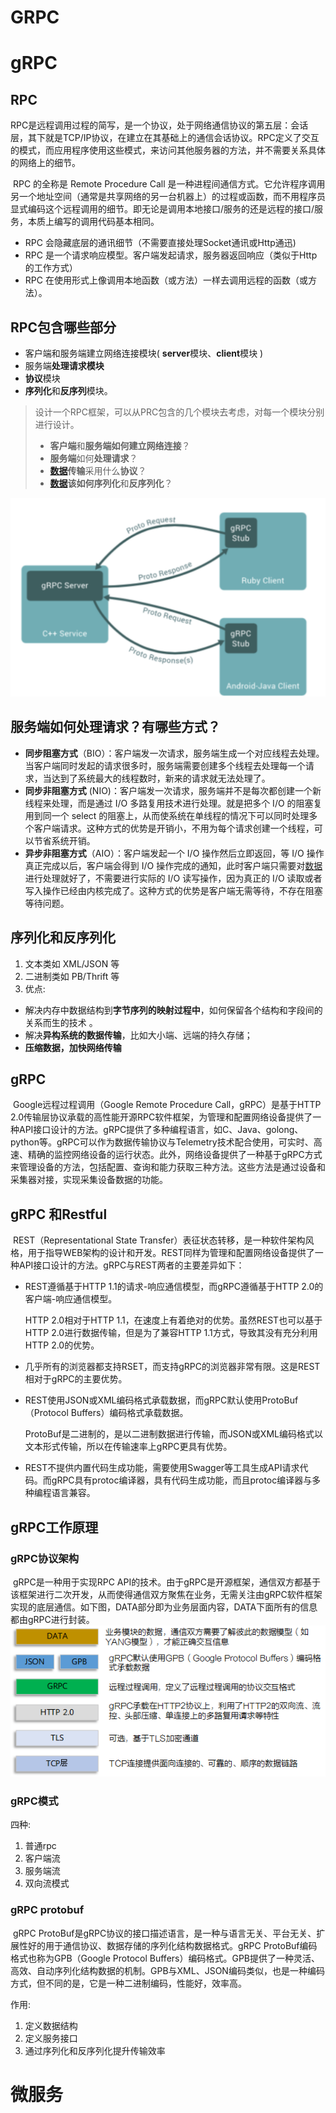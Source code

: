 # GRPC


<!--more-->

# gRPC

## RPC

​		RPC是远程调用过程的简写，是一个协议，处于网络通信协议的第五层：会话层，其下就是TCP/IP协议，在建立在其基础上的通信会话协议。RPC定义了交互的模式，而应用程序使用这些模式，来访问其他服务器的方法，并不需要关系具体的网络上的细节。     

​		 RPC 的全称是 Remote Procedure Call 是一种进程间通信方式。它允许程序调用另一个地址空间（通常是共享网络的另一台机器上）的过程或函数，而不用程序员显式编码这个远程调用的细节。即无论是调用本地接口/服务的还是远程的接口/服务，本质上编写的调用代码基本相同。

-   RPC 会隐藏底层的通讯细节（不需要直接处理Socket通讯或Http通迅)
- RPC 是一个请求响应模型。客户端发起请求，服务器返回响应（类似于Http的工作方式）
- RPC 在使用形式上像调用本地函数（或方法）一样去调用远程的函数（或方法）。



## RPC包含哪些部分

- 客户端和服务端建立网络连接模块( **server**模块、**client**模块 )
- 服务端**处理请求模块**
- **协议**模块
- **序列化**和**反序列**模块。

> 设计一个RPC框架，可以从PRC包含的几个模块去考虑，对每一个模块分别进行设计。
>
> - **客户端**和**服务端如何建立网络连接**？
> - **服务端**如何**处理请求**？
> - **[数据](https://www.nowcoder.com/jump/super-jump/word?word=数据)传输**采用什么**协议**？
> - **[数据](https://www.nowcoder.com/jump/super-jump/word?word=数据)**该如何**序列化**和**反序列化**？

![截屏2022-09-07 上午11.03.34](https://raw.githubusercontent.com/NoobMidC/pics/main/%E6%88%AA%E5%B1%8F2022-09-07%20%E4%B8%8A%E5%8D%8811.03.34.png)


## **服务端如何处理请求？有哪些方式？**

- **同步阻塞方式**（BIO）：客户端发一次请求，服务端生成一个对应线程去处理。当客户端同时发起的请求很多时，服务端需要创建多个线程去处理每一个请求，当达到了系统最大的线程数时，新来的请求就无法处理了。
- **同步非阻塞方式** (NIO)：客户端发一次请求，服务端并不是每次都创建一个新线程来处理，而是通过 I/O 多路复用技术进行处理。就是把多个 I/O 的阻塞复用到同一个 select 的阻塞上，从而使系统在单线程的情况下可以同时处理多个客户端请求。这种方式的优势是开销小，不用为每个请求创建一个线程，可以节省系统开销。
- **异步非阻塞方式**（AIO）：客户端发起一个 I/O 操作然后立即返回，等 I/O 操作真正完成以后，客户端会得到 I/O 操作完成的通知，此时客户端只需要对[数据]()进行处理就好了，不需要进行实际的 I/O 读写操作，因为真正的 I/O 读取或者写入操作已经由内核完成了。这种方式的优势是客户端无需等待，不存在阻塞等待问题。



## 序列化和反序列化

1. 文本类如 XML/JSON 等
2. 二进制类如 PB/Thrift 等
3. 优点:

- 解决内存中数据结构到**字节序列的映射过程中**，如何保留各个结构和字段间的关系而生的技术 。
- 解决**异构系统的数据传输**，比如大小端、远端的持久存储；
- **压缩数据，加快网络传输**



## gRPC

​		Google远程过程调用（Google Remote Procedure Call，gRPC）是基于HTTP 2.0传输层协议承载的高性能开源RPC软件框架，为管理和配置网络设备提供了一种API接口设计的方法。gRPC提供了多种编程语言，如C、Java、golong、python等。
​		gRPC可以作为数据传输协议与Telemetry技术配合使用，可实时、高速、精确的监控网络设备的运行状态。此外，网络设备提供了一种基于gRPC方式来管理设备的方法，包括配置、查询和能力获取三种方法。这些方法是通过设备和采集器对接，实现采集设备数据的功能。



## gRPC 和Restful

​		REST（Representational State Transfer）表征状态转移，是一种软件架构风格，用于指导WEB架构的设计和开发。REST同样为管理和配置网络设备提供了一种API接口设计的方法。gRPC与REST两者的主要差异如下：

- REST遵循基于HTTP 1.1的请求-响应通信模型，而gRPC遵循基于HTTP 2.0的客户端-响应通信模型。

  HTTP 2.0相对于HTTP 1.1，在速度上有着绝对的优势。虽然REST也可以基于HTTP 2.0进行数据传输，但是为了兼容HTTP 1.1方式，导致其没有充分利用HTTP 2.0的优势。

- 几乎所有的浏览器都支持RSET，而支持gRPC的浏览器非常有限。这是REST相对于gRPC的主要优势。

- REST使用JSON或XML编码格式承载数据，而gRPC默认使用ProtoBuf（Protocol Buffers）编码格式承载数据。

  ProtoBuf是二进制的，是以二进制数据进行传输，而JSON或XML编码格式以文本形式传输，所以在传输速率上gRPC更具有优势。

- REST不提供内置代码生成功能，需要使用Swagger等工具生成API请求代码。而gRPC具有protoc编译器，具有代码生成功能，而且protoc编译器与多种编程语言兼容。



## gRPC工作原理

### gRPC协议架构

​		gRPC是一种用于实现RPC API的技术。由于gRPC是开源框架，通信双方都基于该框架进行二次开发，从而使得通信双方聚焦在业务，无需关注由gRPC软件框架实现的底层通信。如下图，DATA部分即为业务层面内容，DATA下面所有的信息都由gRPC进行封装。![gRPC协议架构](https://raw.githubusercontent.com/NoobMidC/pics/main/download.png)



### gRPC模式

四种: 

1. 普通rpc
2. 客户端流
3. 服务端流
4. 双向流模式



### gRPC protobuf

​		gRPC ProtoBuf是gRPC协议的接口描述语言，是一种与语言无关、平台无关、扩展性好的用于通信协议、数据存储的序列化结构数据格式。gRPC ProtoBuf编码格式也称为GPB（Google Protocol Buffers）编码格式。GPB提供了一种灵活、高效、自动序列化结构数据的机制。GPB与XML、JSON编码类似，也是一种编码方式，但不同的是，它是一种二进制编码，性能好，效率高。

作用:

1. 定义数据结构
2. 定义服务接口
3. 通过序列化和反序列化提升传输效率

# 微服务


